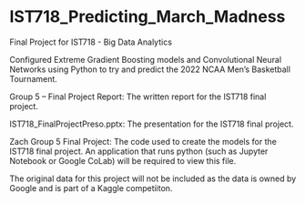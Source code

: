 # IST718_Predicting_March_Madness
Final Project for IST718 - Big Data Analytics

Configured Extreme Gradient Boosting models and Convolutional Neural Networks using Python to try and predict the 2022 NCAA Men’s Basketball Tournament. 

Group 5 – Final Project Report: The written report for the IST718 final project.

IST718_FinalProjectPreso.pptx: The presentation for the IST718 final project.

Zach Group 5 Final Project: The code used to create the models for the IST718 final project. An application that runs python (such as Jupyter Notebook or Google CoLab) will be required to view this file. 

The original data for this project will not be included as the data is owned by Google and is part of a Kaggle competiiton. 
